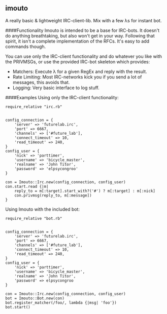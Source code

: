 ## imouto
A really basic &amp; lightweight IRC-client-lib. Mix with a few λs for instant bot.


####Functionality
Imouto is intended to be a base for IRC-bots. It doesn't do anything breathtaking, but also won't get in your way.
Following that spirit, it isn't a complete implementation of the RFCs. It's easy to add commands though.

You can use only the IRC-client functionality and do whatever you like with the PRIVMSGs, or use the provided IRC-bot skeleton which provides:
- Matchers: Execute λ for a given RegEx and reply with the result.
- Rate Limiting: Most IRC-networks kick you if you send a lot of messages, this avoids that. 
- Logging: Very basic interface to log stuff.

####Examples
Using only the IRC-client functionality:

	require_relative "irc.rb"
	
	
	config_connection = {
		'server' => 'futurelab.irc',
		'port' => 6667,
		'channels' => ['#future_lab'],
		'connect_timeout' => 10,
		'read_timeout' => 240,
	}
	config_user = {
		'nick' => 'parttimer',
		'username' => 'bicycle_master',
		'realname' => 'John Titor',
		'password' => 'elpsycongroo'
	}
	
	con = Imouto::Irc.new(config_connection, config_user)
	con.start.read {|m|
		reply_to = m[:target].start_with?('#') ? m[:target] : m[:nick]
		con.privmsg(reply_to, m[:message])
	}

Using Imouto with the included bot:

	require_relative "bot.rb"
	
	
	config_connection = {
		'server' => 'futurelab.irc',
		'port' => 6667,
		'channels' => ['#future_lab'],
		'connect_timeout' => 10,
		'read_timeout' => 240,
	}
	config_user = {
		'nick' => 'parttimer',
		'username' => 'bicycle_master',
		'realname' => 'John Titor',
		'password' => elpsycongroo
	}
	
	con = Imouto::Irc.new(config_connection, config_user)
	bot = Imouto::Bot.new(con)
	bot.register_matcher(/foo/, lambda {|msg| 'foo'})
	bot.start()

